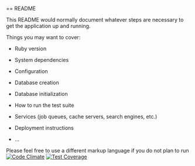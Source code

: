 == README

This README would normally document whatever steps are necessary to get the
application up and running.

Things you may want to cover:

* Ruby version

* System dependencies

* Configuration

* Database creation

* Database initialization

* How to run the test suite

* Services (job queues, cache servers, search engines, etc.)

* Deployment instructions

* ...


Please feel free to use a different markup language if you do not plan to run
[![Code Climate](https://codeclimate.com/github/ankv/quizmania/badges/gpa.svg)](https://codeclimate.com/github/ankv/quizmania)
[![Test Coverage](https://codeclimate.com/github/ankv/quizmania/badges/coverage.svg)](https://codeclimate.com/github/ankv/quizmania)

